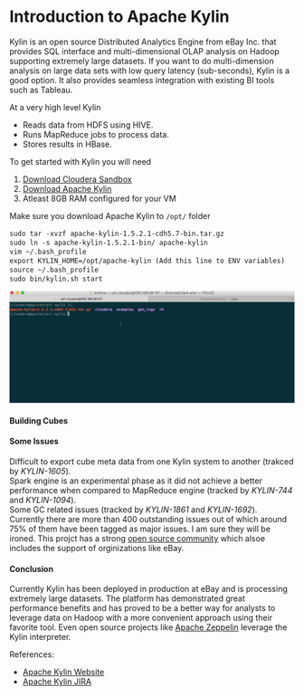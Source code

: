 # Introduction to Apache Kylin

Kylin is an open source Distributed Analytics Engine from eBay Inc. that provides SQL interface and multi-dimensional OLAP analysis on Hadoop supporting extremely large datasets. 
If you want to do multi-dimension analysis on large data sets with low query latency (sub-seconds), Kylin is a good option. It also provides seamless integration with existing BI tools such as Tableau.

At a very high level Kylin  
* Reads data from HDFS using HIVE.
* Runs MapReduce jobs to process data.
* Stores results in HBase.

To get started with Kylin you will need

1. [Download Cloudera Sandbox](http://www.cloudera.com/downloads/quickstart_vms/5-7.html)
2. [Download Apache Kylin](http://wwwftp.ciril.fr/pub/apache/kylin/apache-kylin-1.5.2.1/) 
3. Atleast 8GB RAM configured for your VM

Make sure you download Apache Kylin to `/opt/` folder  
```
sudo tar -xvzf apache-kylin-1.5.2.1-cdh5.7-bin.tar.gz  
sudo ln -s apache-kylin-1.5.2.1-bin/ apache-kylin  
vim ~/.bash_profile  
export KYLIN_HOME=/opt/apache-kylin (Add this line to ENV variables)  
source ~/.bash_profile  
sudo bin/kylin.sh start  
```
   
 
![Installation Procedure](install.gif)  





#### Building Cubes


#### Some Issues
Difficult to export cube meta data from one Kylin system to another (trakced by *KYLIN-1605*).  
Spark engine is an experimental phase as it did not achieve a better performance when compared to MapReduce engine (tracked by *KYLIN-744* and *KYLIN-1094*).  
Some GC related issues (tracked by *KYLIN-1861* and *KYLIN-1692*).  
Currently there are more than 400 outstanding issues out of which around 75% of them have been tagged as major issues. I am sure they will be ironed. This projct has a strong [open source community](https://github.com/apache/kylin/graphs/contributors) which alsoe includes the support of orginizations like eBay.

#### Conclusion
Currently Kylin has been deployed in production at eBay and is processing extremely large datasets. The platform has demonstrated great performance benefits and has proved to be a better way for analysts to leverage data on Hadoop with a more convenient approach using their favorite tool. Even open source projects like [Apache Zeppelin](https://zeppelin.apache.org/) leverage the Kylin interpreter.


References:  
* [Apache Kylin Website](http://kylin.apache.org/)
* [Apache Kylin JIRA](https://issues.apache.org/jira/browse/KYLIN)